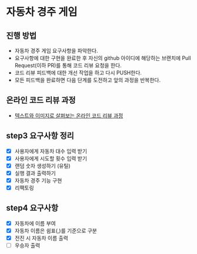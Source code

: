 # 자동차 경주 게임
## 진행 방법
* 자동차 경주 게임 요구사항을 파악한다.
* 요구사항에 대한 구현을 완료한 후 자신의 github 아이디에 해당하는 브랜치에 Pull Request(이하 PR)를 통해 코드 리뷰 요청을 한다.
* 코드 리뷰 피드백에 대한 개선 작업을 하고 다시 PUSH한다.
* 모든 피드백을 완료하면 다음 단계를 도전하고 앞의 과정을 반복한다.

## 온라인 코드 리뷰 과정
* [텍스트와 이미지로 살펴보는 온라인 코드 리뷰 과정](https://github.com/next-step/nextstep-docs/tree/master/codereview)

## step3 요구사항 정리
- [x] 사용자에게 자동차 대수 입력 받기
- [x] 사용자에게 시도할 횟수 입력 받기
- [x] 랜덤 숫자 생성하기 (유틸)
- [x] 실행 결과 출력하기
- [x] 자동차 경주 기능 구현
- [x] 리팩토링

## step4 요구사항
- [x] 자동차에 이름 부여
- [x] 자동차 이름은 쉼표(,)를 기준으로 구분
- [x] 전진 시 자동차 이름 출력
- [ ] 우승자 출력
